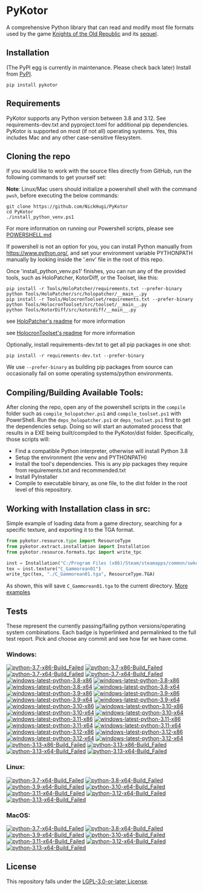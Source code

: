 
PyKotor
=======
A comprehensive Python library that can read and modify most file formats used by the game [Knights of the Old Republic](https://en.wikipedia.org/wiki/Star_Wars:_Knights_of_the_Old_Republic_(video_game)) and its [sequel](https://en.wikipedia.org/wiki/Star_Wars_Knights_of_the_Old_Republic_II:_The_Sith_Lords).

## Installation
(The PyPI egg is currently in maintenance. Please check back later) Install from [PyPI](https://pypi.org/project/PyKotor/).
```commandline
pip install pykotor
```

## Requirements
PyKotor supports any Python version between 3.8 and 3.12. See requirements-dev.txt and pyproject.toml for additional pip dependencies.
PyKotor is supported on most (if not all) operating systems. Yes, this includes Mac and any other case-sensitive filesystem.

## Cloning the repo
If you would like to work with the source files directly from GitHub, run the following commands to get yourself set:

**Note**: Linux/Mac users should initialize a powershell shell with the command `pwsh`, before executing the below commands:

```commandline
git clone https://github.com/NickHugi/PyKotor
cd PyKotor
./install_python_venv.ps1
```
For more information on running our Powershell scripts, please see [POWERSHELL.md](https://github.com/NickHugi/PyKotor/blob/master/POWERSHELL.md)

If powershell is not an option for you, you can install Python manually from https://www.python.org/, and set your environment variable PYTHONPATH manually by looking inside the '.env' file in the root of this repo.


Once 'install_python_venv.ps1' finishes, you can run any of the provided tools, such as HoloPatcher, KotorDiff, or the Toolset, like this:
```commandline
pip install -r Tools/HoloPatcher/requirements.txt --prefer-binary
python Tools/HoloPatcher/src/holopatcher/__main__.py
pip install -r Tools/HolocronToolset/requirements.txt --prefer-binary
python Tools/HolocronToolset/src/toolset/__main__.py
python Tools/KotorDiff/src/kotordiff/__main__.py
```

see [HoloPatcher's readme](https://github.com/NickHugi/PyKotor/tree/master/Tools/HoloPatcher#readme) for more information

see [HolocronToolset's readme](https://github.com/NickHugi/PyKotor/tree/master/Tools/HolocronToolset#readme) for more information

Optionally, install requirements-dev.txt to get all pip packages in one shot:
```commandline
pip install -r requirements-dev.txt --prefer-binary
```
We use `--prefer-binary` as building pip packages from source can occasionally fail on some operating systems/python environments.

## Compiling/Building Available Tools:
After cloning the repo, open any of the powershell scripts in the `compile` folder such as `compile_holopatcher.ps1` and `compile_toolset.ps1` with PowerShell. Run the `deps_holopatcher.ps1` or `deps_toolset.ps1` first to get the dependencies setup. Doing so will start an automated process that results in a EXE being built/compiled to the PyKotor/dist folder. Specifically, those scripts will:
- Find a compatible Python interpreter, otherwise will install Python 3.8
- Setup the environment (the venv and PYTHONPATH)
- Install the tool's dependencies. This is any pip packages they require from requirements.txt and recommended.txt
- Install PyInstaller
- Compile to executable binary, as one file, to the dist folder in the root level of this repository.


## Working with Installation class in src:
Simple example of loading data from a game directory, searching for a specific texture, and exporting it to the TGA format.
```python
from pykotor.resource.type import ResourceType
from pykotor.extract.installation import Installation
from pykotor.resource.formats.tpc import write_tpc

inst = Installation("C:/Program Files (x86)/Steam/steamapps/common/swkotor")
tex = inst.texture("C_Gammorean01")
write_tpc(tex, "./C_Gammorean01.tga", ResourceType.TGA)
```
As shown, this will save `C_Gammorean01.tga` to the current directory.
[More examples](https://github.com/NickHugi/PyKotor/blob/master/Libraries/PyKotor/docs/installation.md)

## Tests

These represent the currently passing/failing python versions/operating system combinations. Each badge is hyperlinked and permalinked to the full test report. Pick and choose any commit and see how far we have come.

### Windows:

<!-- WINDOWS-BADGES-START -->
[![python-3.7-x86-Build_Failed](https://img.shields.io/badge/python--3.7--x86_Build_Failed-lightgrey)](https://github.com/NickHugi/PyKotor/actions/runs/17540444458)
[![python-3.7-x86-Build_Failed](https://img.shields.io/badge/python--3.7--x86_Build_Failed-lightgrey)](https://github.com/NickHugi/PyKotor/actions/runs/17540444458)
[![python-3.7-x64-Build_Failed](https://img.shields.io/badge/python--3.7--x64_Build_Failed-lightgrey)](https://github.com/NickHugi/PyKotor/actions/runs/17540444458)
[![python-3.7-x64-Build_Failed](https://img.shields.io/badge/python--3.7--x64_Build_Failed-lightgrey)](https://github.com/NickHugi/PyKotor/actions/runs/17540444458)
[![windows-latest-python-3.8-x86](https://img.shields.io/badge/build-python--3.8--x86_Passing_663-brightgreen?style=plastic&logo=simple-icons&logoColor=%23FF5e34&label=21&labelColor=%23c71818&color=%232f991a)](https://htmlpreview.github.io/?https://github.com/NickHugi/PyKotor/blob/8b7515ca414a4d1fa0574173534700d341931a6c/tests/results/12c33f57ff61fcf46ae2be02af8d3e4f86ee5da9/pytest_report_windows-latest_python_3.8_x86/pytest_report.html)
[![windows-latest-python-3.8-x86](https://img.shields.io/badge/build-python--3.8--x86_Passing_663-brightgreen?style=plastic&logo=simple-icons&logoColor=%23FF5e34&label=21&labelColor=%23c71818&color=%232f991a)](https://htmlpreview.github.io/?https://github.com/NickHugi/PyKotor/blob/8b7515ca414a4d1fa0574173534700d341931a6c/tests/results/12c33f57ff61fcf46ae2be02af8d3e4f86ee5da9/pytest_report_windows-latest_python_3.8_x86/pytest_report.html)
[![windows-latest-python-3.8-x64](https://img.shields.io/badge/build-python--3.8--x64_Passing_663-brightgreen?style=plastic&logo=simple-icons&logoColor=%23FF5e34&label=21&labelColor=%23c71818&color=%232f991a)](https://htmlpreview.github.io/?https://github.com/NickHugi/PyKotor/blob/8b7515ca414a4d1fa0574173534700d341931a6c/tests/results/12c33f57ff61fcf46ae2be02af8d3e4f86ee5da9/pytest_report_windows-latest_python_3.8_x64/pytest_report.html)
[![windows-latest-python-3.8-x64](https://img.shields.io/badge/build-python--3.8--x64_Passing_663-brightgreen?style=plastic&logo=simple-icons&logoColor=%23FF5e34&label=21&labelColor=%23c71818&color=%232f991a)](https://htmlpreview.github.io/?https://github.com/NickHugi/PyKotor/blob/8b7515ca414a4d1fa0574173534700d341931a6c/tests/results/12c33f57ff61fcf46ae2be02af8d3e4f86ee5da9/pytest_report_windows-latest_python_3.8_x64/pytest_report.html)
[![windows-latest-python-3.9-x86](https://img.shields.io/badge/build-python--3.9--x86_Passing_663-brightgreen?style=plastic&logo=simple-icons&logoColor=%23FF5e34&label=21&labelColor=%23c71818&color=%232f991a)](https://htmlpreview.github.io/?https://github.com/NickHugi/PyKotor/blob/8b7515ca414a4d1fa0574173534700d341931a6c/tests/results/12c33f57ff61fcf46ae2be02af8d3e4f86ee5da9/pytest_report_windows-latest_python_3.9_x86/pytest_report.html)
[![windows-latest-python-3.9-x86](https://img.shields.io/badge/build-python--3.9--x86_Passing_663-brightgreen?style=plastic&logo=simple-icons&logoColor=%23FF5e34&label=21&labelColor=%23c71818&color=%232f991a)](https://htmlpreview.github.io/?https://github.com/NickHugi/PyKotor/blob/8b7515ca414a4d1fa0574173534700d341931a6c/tests/results/12c33f57ff61fcf46ae2be02af8d3e4f86ee5da9/pytest_report_windows-latest_python_3.9_x86/pytest_report.html)
[![windows-latest-python-3.9-x64](https://img.shields.io/badge/build-python--3.9--x64_Passing_663-brightgreen?style=plastic&logo=simple-icons&logoColor=%23FF5e34&label=21&labelColor=%23c71818&color=%232f991a)](https://htmlpreview.github.io/?https://github.com/NickHugi/PyKotor/blob/8b7515ca414a4d1fa0574173534700d341931a6c/tests/results/12c33f57ff61fcf46ae2be02af8d3e4f86ee5da9/pytest_report_windows-latest_python_3.9_x64/pytest_report.html)
[![windows-latest-python-3.9-x64](https://img.shields.io/badge/build-python--3.9--x64_Passing_663-brightgreen?style=plastic&logo=simple-icons&logoColor=%23FF5e34&label=21&labelColor=%23c71818&color=%232f991a)](https://htmlpreview.github.io/?https://github.com/NickHugi/PyKotor/blob/8b7515ca414a4d1fa0574173534700d341931a6c/tests/results/12c33f57ff61fcf46ae2be02af8d3e4f86ee5da9/pytest_report_windows-latest_python_3.9_x64/pytest_report.html)
[![windows-latest-python-3.10-x86](https://img.shields.io/badge/build-python--3.10--x86_Passing_663-brightgreen?style=plastic&logo=simple-icons&logoColor=%23FF5e34&label=21&labelColor=%23c71818&color=%232f991a)](https://htmlpreview.github.io/?https://github.com/NickHugi/PyKotor/blob/8b7515ca414a4d1fa0574173534700d341931a6c/tests/results/12c33f57ff61fcf46ae2be02af8d3e4f86ee5da9/pytest_report_windows-latest_python_3.10_x86/pytest_report.html)
[![windows-latest-python-3.10-x86](https://img.shields.io/badge/build-python--3.10--x86_Passing_663-brightgreen?style=plastic&logo=simple-icons&logoColor=%23FF5e34&label=21&labelColor=%23c71818&color=%232f991a)](https://htmlpreview.github.io/?https://github.com/NickHugi/PyKotor/blob/8b7515ca414a4d1fa0574173534700d341931a6c/tests/results/12c33f57ff61fcf46ae2be02af8d3e4f86ee5da9/pytest_report_windows-latest_python_3.10_x86/pytest_report.html)
[![windows-latest-python-3.10-x64](https://img.shields.io/badge/build-python--3.10--x64_Passing_663-brightgreen?style=plastic&logo=simple-icons&logoColor=%23FF5e34&label=21&labelColor=%23c71818&color=%232f991a)](https://htmlpreview.github.io/?https://github.com/NickHugi/PyKotor/blob/8b7515ca414a4d1fa0574173534700d341931a6c/tests/results/12c33f57ff61fcf46ae2be02af8d3e4f86ee5da9/pytest_report_windows-latest_python_3.10_x64/pytest_report.html)
[![windows-latest-python-3.10-x64](https://img.shields.io/badge/build-python--3.10--x64_Passing_663-brightgreen?style=plastic&logo=simple-icons&logoColor=%23FF5e34&label=21&labelColor=%23c71818&color=%232f991a)](https://htmlpreview.github.io/?https://github.com/NickHugi/PyKotor/blob/8b7515ca414a4d1fa0574173534700d341931a6c/tests/results/12c33f57ff61fcf46ae2be02af8d3e4f86ee5da9/pytest_report_windows-latest_python_3.10_x64/pytest_report.html)
[![windows-latest-python-3.11-x86](https://img.shields.io/badge/build-python--3.11--x86_Passing_663-brightgreen?style=plastic&logo=simple-icons&logoColor=%23FF5e34&label=21&labelColor=%23c71818&color=%232f991a)](https://htmlpreview.github.io/?https://github.com/NickHugi/PyKotor/blob/8b7515ca414a4d1fa0574173534700d341931a6c/tests/results/12c33f57ff61fcf46ae2be02af8d3e4f86ee5da9/pytest_report_windows-latest_python_3.11_x86/pytest_report.html)
[![windows-latest-python-3.11-x86](https://img.shields.io/badge/build-python--3.11--x86_Passing_663-brightgreen?style=plastic&logo=simple-icons&logoColor=%23FF5e34&label=21&labelColor=%23c71818&color=%232f991a)](https://htmlpreview.github.io/?https://github.com/NickHugi/PyKotor/blob/8b7515ca414a4d1fa0574173534700d341931a6c/tests/results/12c33f57ff61fcf46ae2be02af8d3e4f86ee5da9/pytest_report_windows-latest_python_3.11_x86/pytest_report.html)
[![windows-latest-python-3.11-x64](https://img.shields.io/badge/build-python--3.11--x64_Passing_663-brightgreen?style=plastic&logo=simple-icons&logoColor=%23FF5e34&label=21&labelColor=%23c71818&color=%232f991a)](https://htmlpreview.github.io/?https://github.com/NickHugi/PyKotor/blob/8b7515ca414a4d1fa0574173534700d341931a6c/tests/results/12c33f57ff61fcf46ae2be02af8d3e4f86ee5da9/pytest_report_windows-latest_python_3.11_x64/pytest_report.html)
[![windows-latest-python-3.11-x64](https://img.shields.io/badge/build-python--3.11--x64_Passing_663-brightgreen?style=plastic&logo=simple-icons&logoColor=%23FF5e34&label=21&labelColor=%23c71818&color=%232f991a)](https://htmlpreview.github.io/?https://github.com/NickHugi/PyKotor/blob/8b7515ca414a4d1fa0574173534700d341931a6c/tests/results/12c33f57ff61fcf46ae2be02af8d3e4f86ee5da9/pytest_report_windows-latest_python_3.11_x64/pytest_report.html)
[![windows-latest-python-3.12-x86](https://img.shields.io/badge/build-python--3.12--x86_Passing_663-brightgreen?style=plastic&logo=simple-icons&logoColor=%23FF5e34&label=21&labelColor=%23c71818&color=%232f991a)](https://htmlpreview.github.io/?https://github.com/NickHugi/PyKotor/blob/8b7515ca414a4d1fa0574173534700d341931a6c/tests/results/12c33f57ff61fcf46ae2be02af8d3e4f86ee5da9/pytest_report_windows-latest_python_3.12_x86/pytest_report.html)
[![windows-latest-python-3.12-x86](https://img.shields.io/badge/build-python--3.12--x86_Passing_663-brightgreen?style=plastic&logo=simple-icons&logoColor=%23FF5e34&label=21&labelColor=%23c71818&color=%232f991a)](https://htmlpreview.github.io/?https://github.com/NickHugi/PyKotor/blob/8b7515ca414a4d1fa0574173534700d341931a6c/tests/results/12c33f57ff61fcf46ae2be02af8d3e4f86ee5da9/pytest_report_windows-latest_python_3.12_x86/pytest_report.html)
[![windows-latest-python-3.12-x64](https://img.shields.io/badge/build-python--3.12--x64_Passing_663-brightgreen?style=plastic&logo=simple-icons&logoColor=%23FF5e34&label=21&labelColor=%23c71818&color=%232f991a)](https://htmlpreview.github.io/?https://github.com/NickHugi/PyKotor/blob/8b7515ca414a4d1fa0574173534700d341931a6c/tests/results/12c33f57ff61fcf46ae2be02af8d3e4f86ee5da9/pytest_report_windows-latest_python_3.12_x64/pytest_report.html)
[![windows-latest-python-3.12-x64](https://img.shields.io/badge/build-python--3.12--x64_Passing_663-brightgreen?style=plastic&logo=simple-icons&logoColor=%23FF5e34&label=21&labelColor=%23c71818&color=%232f991a)](https://htmlpreview.github.io/?https://github.com/NickHugi/PyKotor/blob/8b7515ca414a4d1fa0574173534700d341931a6c/tests/results/12c33f57ff61fcf46ae2be02af8d3e4f86ee5da9/pytest_report_windows-latest_python_3.12_x64/pytest_report.html)
[![python-3.13-x86-Build_Failed](https://img.shields.io/badge/python--3.13--x86_Build_Failed-lightgrey)](https://github.com/NickHugi/PyKotor/actions/runs/17540444458)
[![python-3.13-x86-Build_Failed](https://img.shields.io/badge/python--3.13--x86_Build_Failed-lightgrey)](https://github.com/NickHugi/PyKotor/actions/runs/17540444458)
[![python-3.13-x64-Build_Failed](https://img.shields.io/badge/python--3.13--x64_Build_Failed-lightgrey)](https://github.com/NickHugi/PyKotor/actions/runs/17540444458)
[![python-3.13-x64-Build_Failed](https://img.shields.io/badge/python--3.13--x64_Build_Failed-lightgrey)](https://github.com/NickHugi/PyKotor/actions/runs/17540444458)
<!-- WINDOWS-BADGES-END -->

### Linux:

<!-- LINUX-BADGES-START -->
[![python-3.7-x64-Build_Failed](https://img.shields.io/badge/python--3.7--x64_Build_Failed-lightgrey)](https://github.com/NickHugi/PyKotor/actions/runs/17540444458)
[![python-3.8-x64-Build_Failed](https://img.shields.io/badge/python--3.8--x64_Build_Failed-lightgrey)](https://github.com/NickHugi/PyKotor/actions/runs/17540444458)
[![python-3.9-x64-Build_Failed](https://img.shields.io/badge/python--3.9--x64_Build_Failed-lightgrey)](https://github.com/NickHugi/PyKotor/actions/runs/17540444458)
[![python-3.10-x64-Build_Failed](https://img.shields.io/badge/python--3.10--x64_Build_Failed-lightgrey)](https://github.com/NickHugi/PyKotor/actions/runs/17540444458)
[![python-3.11-x64-Build_Failed](https://img.shields.io/badge/python--3.11--x64_Build_Failed-lightgrey)](https://github.com/NickHugi/PyKotor/actions/runs/17540444458)
[![python-3.12-x64-Build_Failed](https://img.shields.io/badge/python--3.12--x64_Build_Failed-lightgrey)](https://github.com/NickHugi/PyKotor/actions/runs/17540444458)
[![python-3.13-x64-Build_Failed](https://img.shields.io/badge/python--3.13--x64_Build_Failed-lightgrey)](https://github.com/NickHugi/PyKotor/actions/runs/17540444458)
<!-- LINUX-BADGES-END -->

### MacOS:

<!-- MACOS-BADGES-START -->
[![python-3.7-x64-Build_Failed](https://img.shields.io/badge/python--3.7--x64_Build_Failed-lightgrey)](https://github.com/NickHugi/PyKotor/actions/runs/17540444458)
[![python-3.8-x64-Build_Failed](https://img.shields.io/badge/python--3.8--x64_Build_Failed-lightgrey)](https://github.com/NickHugi/PyKotor/actions/runs/17540444458)
[![python-3.9-x64-Build_Failed](https://img.shields.io/badge/python--3.9--x64_Build_Failed-lightgrey)](https://github.com/NickHugi/PyKotor/actions/runs/17540444458)
[![python-3.10-x64-Build_Failed](https://img.shields.io/badge/python--3.10--x64_Build_Failed-lightgrey)](https://github.com/NickHugi/PyKotor/actions/runs/17540444458)
[![python-3.11-x64-Build_Failed](https://img.shields.io/badge/python--3.11--x64_Build_Failed-lightgrey)](https://github.com/NickHugi/PyKotor/actions/runs/17540444458)
[![python-3.12-x64-Build_Failed](https://img.shields.io/badge/python--3.12--x64_Build_Failed-lightgrey)](https://github.com/NickHugi/PyKotor/actions/runs/17540444458)
[![python-3.13-x64-Build_Failed](https://img.shields.io/badge/python--3.13--x64_Build_Failed-lightgrey)](https://github.com/NickHugi/PyKotor/actions/runs/17540444458)
<!-- MACOS-BADGES-END -->

## License
This repository falls under the [LGPL-3.0-or-later License](https://github.com/NickHugi/PyKotor/blob/master/LICENSE).























































